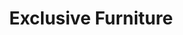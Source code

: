 ---
title: "Exclusive Furniture"
url: /houston/exclusive-furniture-northwest-freeway/
shop: Möbel
---